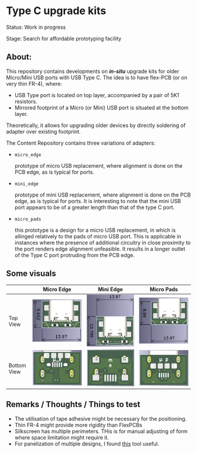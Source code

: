 # Type C upgrade kits

Status: Work in progress

Stage: Search for affordable prototyping facility

## About:

This repository contains developments on **_in-situ_** upgrade kits for older Micro/Mini USB ports with USB Type C. The idea is to have flex-PCB (or on very thin FR-4), where:

- USB Type port is located on top layer, accompanied by a pair of 5K1 resistors. 
- Mirrored footprint of a Micro (or Mini) USB port is situated at the bottom layer.

Theoretically, it allows for upgrading older devices by directly soldering of adapter over existing footprint. 

The Content Repository contains three variations of adapters:

- `micro_edge`
    
    prototype of micro USB replacement, where alignment is done on the PCB edge, as is typical for ports.

- `mini_edge`
    
    prototype of mini USB replacement, where alignment is done on the PCB edge, as is typical for ports. It is interesting to note that the mini USB port appears to be of a greater length than that of the type C port.

- `micro_pads`
    
    this prototype is a design for a micro USB replacement, in which is allinged relatively to the pads of micro USB port. This is applicable in instances where the presence of additional circuitry in close proximity to the port renders edge alignment unfeasible. It results in a longer outlet of the Type C port protruding from the PCB edge.  

## Some visuals

|   | Micro Edge | Mini Edge | Micro Pads |
| ------------- | ------------- |  ------------- |  ------------- |
| Top View  | ![Micro edge top view](images/render/micro_edge_top.png)  | ![Mini edge top view](images/render/mini_edge_top.png)  | ![Micro pads top view](images/render/micro_pads_top.png)  |
| Bottom View  | ![Micro edge bottom view](images/render/micro_edge_bottom.png)  | ![Mini edge bottom view](images/render/mini_edge_bottom.png)  | ![Micro pads bottom view](images/render/micro_pads_bottom.png)  |


## Remarks / Thoughts / Things to test

- The utilisation of tape adhesive might be necessary for the positioning.
- Thin FR-4 might provide more rigidity than FlexPCBs
- Silkscreen has multiple perimeters. THis is for manual adjusting of form where space limitation might require it.
- For panelization of multiple designs, I found [this](https://github.com/buganini/Kikakuka) tool useful. 
